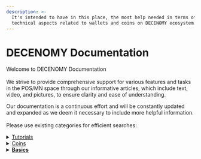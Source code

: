 ```yaml
---
description: >-
  It's intended to have in this place, the most help needed in terms of
  technical aspects related to wallets and coins on DECENOMY ecosystem.
---
```


# DECENOMY Documentation

Welcome to DECENOMY Documentation\
\
We strive to provide comprehensive support for various features and tasks in the POS/MN space through our informative articles, which include text, video, and pictures, to ensure clarity and ease of understanding.

Our documentation is a continuous effort and will be constantly updated and expanded as we deem it necessary to include more helpful information.\
\
Please use existing categories for efficient searches:

<details>

<summary><a href="tutorials/">Tutorials</a></summary>

[<mark style="color:blue;">**DECENOMY Explorer**</mark>](tutorials/decenomy-explorer/)

* [Overview](tutorials/decenomy-explorer/overview.md)
* [Latest blocks](tutorials/decenomy-explorer/latest-blocks.md)
* [Masternodes](tutorials/decenomy-explorer/masternodes.md)
* [Network](tutorials/decenomy-explorer/network.md)
* [Search by Block and/or Hash](tutorials/decenomy-explorer/search-by-block-and-or-hash.md)
* [Search by Tx ID](tutorials/decenomy-explorer/search-by-tx-id.md)
* [Search by Address](tutorials/decenomy-explorer/search-by-address.md)
* [Explorer API](tutorials/decenomy-explorer/explorer-api.md)

<mark style="color:blue;">**DECENOMY Multinode Script**</mark>

* [<mark style="color:blue;">Environment basis</mark>](tutorials/decenomy-multinode-script/environment-basis.md)
* [<mark style="color:blue;">Script Screen Overview</mark>](tutorials/decenomy-multinode-script/script-screen-overview.md)
* [<mark style="color:blue;">Menu Structure</mark>](tutorials/decenomy-multinode-script/menu-structure.md)
* [<mark style="color:blue;">Main Menu</mark>](tutorials/decenomy-multinode-script/main-menu.md)
* [<mark style="color:blue;">Coin Selection</mark>](tutorials/decenomy-multinode-script/coin-selection/)

<mark style="color:blue;">**DECENOMY Wallet**</mark>

* [How to use the DECENOMY wallet](tutorials/decenomy-wallet/how-to-use-the-decenomy-wallets.md)
* [Encrypting a wallet](tutorials/decenomy-wallet/how-to-encrypt-a-wallet.md)
* [Extra connections ( addnodes )](tutorials/decenomy-wallet/how-to-add-addnodes.md)
* [Fast sync with a Bootstrap](tutorials/decenomy-wallet/how-to-synchronize-the-wallet-with-a-bootstrap.md)
* [Wallet update](tutorials/decenomy-wallet/how-to-update-a-wallet.md)
* [Staking process on desktop wallet](tutorials/decenomy-wallet/how-to-stake-coins.md)
* [Staking process on a VPS](tutorials/decenomy-wallet/staking-process-on-a-vps.md)
* [Staking Best Practices](tutorials/decenomy-wallet/staking-optimization-and-common-problems.md)
* [Backup wallet on an external device](tutorials/decenomy-wallet/how-to-make-a-backup-on-a-usb-stick.md)
* [Restoring a backup from an external device](tutorials/decenomy-wallet/restoring-a-backup-from-an-external-device.md)

<mark style="color:blue;">**DECENOMY Masternodes**</mark>

* [<mark style="color:blue;">Maternode Multinode easy to deploy</mark>](tutorials/decenomy-masternodes/masternode-multinode-easy-to-deploy.md)
* [Masternode collateral update](tutorials/decenomy-masternodes/how-to-update-a-masternode-collateral.md)
* [Create a Masternode on IHostMN.com](tutorials/decenomy-masternodes/how-to-create-a-masternode-on-ihostmn.com.md)
* [Shared Masternode management on Crypos](tutorials/decenomy-masternodes/shared-masternode-management-on-crypos.md)
* [<mark style="color:blue;">Masternode deploy on VPS ( no multinode )</mark>](tutorials/decenomy-masternodes/masternode-deploy-on-vps-no-multinode.md)

<mark style="color:blue;">**Exchange**</mark>

* [How to buy DECENOMY coins on Heliobank](tutorials/exchange/how-to-buy-decenomy-coins-on-heliobank.md)
* [Fiat to Crypto to DECENOMY Coins](tutorials/exchange/fiat-to-crypto-to-decenomy-coins.md)

</details>

<details>

<summary><a href="coins/">Coins</a></summary>

* [<mark style="color:blue;">Azzure (AZR)</mark>](coins/aezora-azr.md)
* [<mark style="color:blue;">Beacon (BECN)</mark>](coins/beacon-becn.md)
* [<mark style="color:blue;">Birake (BIR)</mark>](coins/birake-bir.md)
* [<mark style="color:blue;">Cryptoflow (CFL)</mark>](coins/cryptoflow-cfl.md)
* [<mark style="color:blue;">Cryptosaga (SAGA)</mark>](coins/cryptosaga-saga.md)
* [<mark style="color:blue;">Dash Diamond (DASHD)</mark>](coins/dash-diamond-dashd.md)
* [<mark style="color:blue;">Eskacoin (ESK)</mark>](coins/eskacoin-esk.md)
* [<mark style="color:blue;">Flits (FLS)</mark> ](coins/flits-fls.md)
* [<mark style="color:blue;">Jackpot (777)</mark>](coins/jackpot-777.md)
* [<mark style="color:blue;">Kyanite (KYAN)</mark>](coins/kyanite-kyan.md)
* [<mark style="color:blue;">Mobility Coin (MOBIC)</mark>](coins/mobility-coin-mobic.md)
* [<mark style="color:blue;">Monk (MONK)</mark>](coins/monk-monk.md)
* [<mark style="color:blue;">One World (OWO)</mark>](coins/one-world-owo.md)
* [<mark style="color:blue;">Peony (PNY)</mark>](coins/peony-pny.md)
* [<mark style="color:blue;">Sapphire (SAPP)</mark>](coins/sapphire-sapp.md)
* [<mark style="color:blue;">Suvereno (SUV)</mark>](coins/suvereno-suv.md)
* [<mark style="color:blue;">Ultra Clear (UCR)</mark>](coins/ultra-clear-ucr.md)

</details>

<details>

<summary><a href="basics/"><strong>Basics</strong></a></summary>

* [What is a Masternode?](basics/what-is-a-masternode-1.md)
* [Staying safe on Discord](basics/staying-safe-on-discord.md)
* [How to secure your environment](basics/how-to-secure-your-environment.md)
* [Staking statistics on VaultWatch](basics/staking-statistics-on-vaultwatch.md)

</details>
